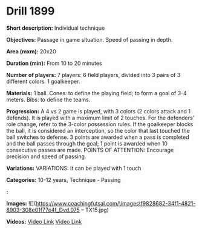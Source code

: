 # Drill 1899

**Short description:**
Individual technique

**Objectives:**
Passage in game situation. Speed of passing in depth.

**Area (mxm):**
20x20

**Duration (min):**
From 10 to 20 minutes

**Number of players:**
7 players: 6 field players, divided into 3 pairs of 3 different colors. 1 goalkeeper.

**Materials:**
1 ball. Cones: to define the playing field; to form a goal of 3-4 meters. Bibs: to define the teams.

**Progression:**
A 4 vs 2 game is played, with 3 colors (2 colors attack and 1 defends). It is played with a maximum limit of 2 touches. For the defenders' role change, refer to the 3-color possession rules. If the goalkeeper blocks the ball, it is considered an interception, so the color that last touched the ball switches to defense. 3 points are awarded when a pass is completed and the ball passes through the goal; 1 point is awarded when 10 consecutive passes are made. POINTS OF ATTENTION: Encourage precision and speed of passing.

**Variations:**
VARIATIONS: It can be played with 1 touch

**Categories:**
10-12 years, Technique - Passing

**:**


**Images:**
![](https://www.coachingfutsal.com/\images\f9828682-34f1-4821-8903-308e01f77e4f_Dvd.075 – TX15.jpg)

**Videos:**
[Video Link](https://www.youtube.com/embed/Vd1n9smTeho)
[Video Link](https://www.youtube.com/embed/ienBw23h6Lg)

